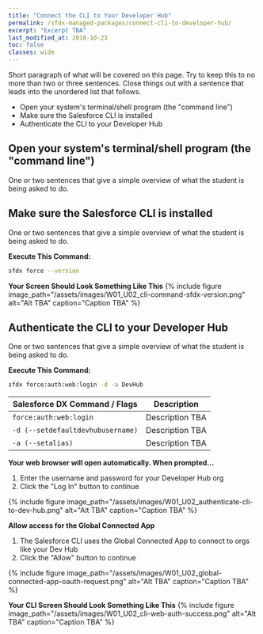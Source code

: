 ```yaml
---
title: "Connect the CLI to Your Developer Hub"
permalink: /sfdx-managed-packages/connect-cli-to-developer-hub/
excerpt: "Excerpt TBA"
last_modified_at: 2018-10-23
toc: false
classes: wide
---
```


Short paragraph of what will be covered on this page.  Try to keep this to no more than two or three sentences. Close things out with a sentence that leads into the unordered list that follows.

* Open your system's terminal/shell program (the "command line")
* Make sure the Salesforce CLI is installed
* Authenticate the CLI to your Developer Hub

## Open your system's terminal/shell program (the "command line")
One or two sentences that give a simple overview of what the student is being asked to do.

## Make sure the Salesforce CLI is installed
One or two sentences that give a simple overview of what the student is being asked to do.

**Execute This Command:**
```bash
sfdx force --version
```
**Your Screen Should Look Something Like This**
{% include figure image_path="/assets/images/W01_U02_cli-command-sfdx-version.png" alt="Alt TBA" caption="Caption TBA" %}

## Authenticate the CLI to your Developer Hub
One or two sentences that give a simple overview of what the student is being asked to do.

**Execute This Command:**
```bash
sfdx force:auth:web:login -d -a DevHub
```

| Salesforce DX Command / Flags     | Description                                             |
| ----------------------------------| --------------------------------------------------------|
| `force:auth:web:login`            | Description TBA                                         |
| `-d (--setdefaultdevhubusername)` | Description TBA                                         |
| `-a (--setalias)`                 | Description TBA                                         |

**Your web browser will open automatically. When prompted...**
1. Enter the username and password for your Developer Hub org
2. Click the "Log In" button to continue

{% include figure image_path="/assets/images/W01_U02_authenticate-cli-to-dev-hub.png" alt="Alt TBA" caption="Caption TBA" %}

**Allow access for the Global Connected App**
1. The Salesforce CLI uses the Global Connected App to connect to orgs like your Dev Hub
2. Click the "Allow" button to continue

{% include figure image_path="/assets/images/W01_U02_global-connected-app-oauth-request.png" alt="Alt TBA" caption="Caption TBA" %}

**Your CLI Screen Should Look Something Like This**
{% include figure image_path="/assets/images/W01_U02_cli-web-auth-success.png" alt="Alt TBA" caption="Caption TBA" %}



<!--
**Your Screen Should Look Like This**
{% include figure image_path="/assets/images/xxxxxxxxxxx" alt="Alt TBA" caption="Caption TBA" %}


**Your Screen Should Look Like This**
{% include figure image_path="/assets/images/xxxxxxxxxxx" alt="Alt TBA" caption="Caption TBA" %}
-->